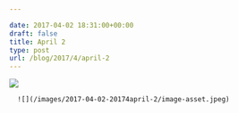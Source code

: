 ```yaml
---

date: 2017-04-02 18:31:00+00:00
draft: false
title: April 2
type: post
url: /blog/2017/4/april-2
---
```


![](IMG_0810.GIF)

  


  
      ![](/images/2017-04-02-20174april-2/image-asset.jpeg)

